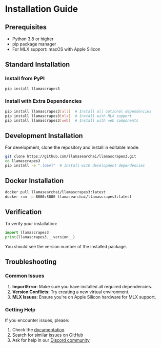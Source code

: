 # Installation Guide

## Prerequisites

- Python 3.8 or higher
- pip package manager
- For MLX support: macOS with Apple Silicon

## Standard Installation

### Install from PyPI

```bash
pip install llamascrapes3
```

### Install with Extra Dependencies

```bash
pip install llamascrapes3[all]  # Install all optional dependencies
pip install llamascrapes3[mlx]  # Install with MLX support
pip install llamascrapes3[web]  # Install with web components
```

## Development Installation

For development, clone the repository and install in editable mode:

```bash
git clone https://github.com/llamasearchai/llamascrapes3.git
cd llamascrapes3
pip install -e ".[dev]"  # Install with development dependencies
```

## Docker Installation

```bash
docker pull llamasearchai/llamascrapes3:latest
docker run -p 8000:8000 llamasearchai/llamascrapes3:latest
```

## Verification

To verify your installation:

```python
import llamascrapes3
print(llamascrapes3.__version__)
```

You should see the version number of the installed package.

## Troubleshooting

### Common Issues

1. **ImportError**: Make sure you have installed all required dependencies.
2. **Version Conflicts**: Try creating a new virtual environment.
3. **MLX Issues**: Ensure you're on Apple Silicon hardware for MLX support.

### Getting Help

If you encounter issues, please:

1. Check the [documentation](https://llamasearchai.github.io/llamascrapes3/)
2. Search for similar [issues on GitHub](https://github.com/llamasearchai/llamascrapes3/issues)
3. Ask for help in our [Discord community](https://discord.gg/llamasearch)

